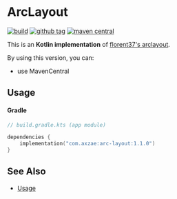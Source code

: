 # ArcLayout

<p>

[![build](https://img.shields.io/github/actions/workflow/status/axzae/arc-layout/pre-merge.yaml?branch=main)][actions]
[![github tag](https://img.shields.io/github/v/tag/axzae/arc-layout?label=github)][releases]
[![maven central](https://img.shields.io/maven-central/v/com.axzae/arc-layout)][mavencentral]

</p>

This is an **Kotlin implementation** of [florent37's arclayout](https://github.com/florent37/arclayout).

By using this version, you can:
- use MavenCentral

## Usage

#### Gradle

```kotlin
// build.gradle.kts (app module)

dependencies {
    implementation("com.axzae:arc-layout:1.1.0")
}
```

## See Also

- [Usage](https://github.com/florent37/arclayout#usage)

[mavencentral]: https://central.sonatype.com/artifact/com.axzae/arclayout
[actions]: https://github.com/axzae/arc-layout/actions
[releases]: https://github.com/axzae/arc-layout/releases
